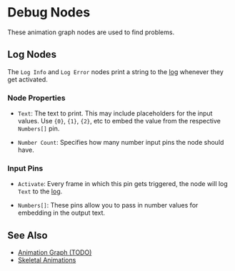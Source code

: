 # Debug Nodes

These animation graph nodes are used to find problems.

## Log Nodes

The `Log Info` and `Log Error` nodes print a string to the [log](../../../debugging/logging.md) whenever they get activated.

### Node Properties

* `Text`: The text to print. This may include placeholders for the input values. Use `{0}`, `{1}`, `{2}`, etc to embed the value from the respective `Numbers[]` pin.

* `Number Count`: Specifies how many number input pins the node should have.

### Input Pins

* `Activate`: Every frame in which this pin gets triggered, the node will log `Text` to the [log](../../../debugging/logging.md).

* `Numbers[]`: These pins allow you to pass in number values for embedding in the output text.

## See Also

* [Animation Graph (TODO)](animation-graph-overview.md)
* [Skeletal Animations](../skeletal-animation-overview.md)
